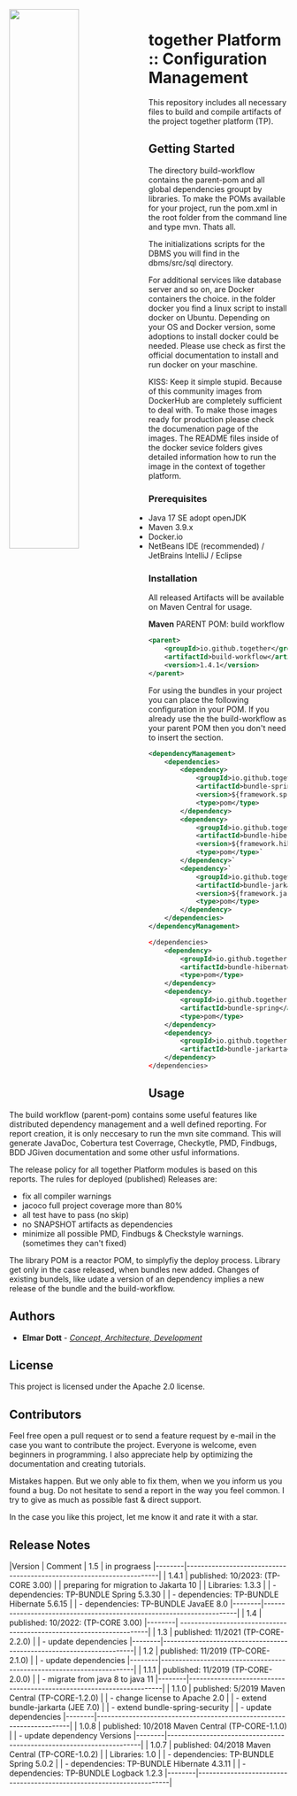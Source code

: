 <img src="https://elmar-dott.com/wp-content/uploads/ElmarDott.com_.jpg" style="float:left; height:50%; width:50%;" />

# together Platform :: Configuration Management

This repository includes all necessary files to build and compile artifacts of the project together platform (TP).

## Getting Started

The directory build-workflow contains the parent-pom and all global dependencies groupt by libraries. To make the POMs available for your project, run the pom.xml in the root folder from the command line and type mvn. Thats all.

The initializations scripts for the DBMS you will find in the dbms/src/sql directory.

For additional services like database server and so on, are Docker containers the choice. in the folder docker you find a linux script to install docker on Ubuntu. Depending on your OS and Docker version, some adoptions to install docker could be needed. Please use check as first the official documentation to install and run docker on your maschine.

KISS: Keep it simple stupid. Because of this community images from DockerHub are completely sufficient to deal with. To make those images ready for production please check the documenation page of the images. The README files inside of the docker sevice folders gives detailed information how to run the image in the context of together platform.

### Prerequisites

* Java 17 SE adopt openJDK
* Maven 3.9.x
* Docker.io
* NetBeans IDE (recommended) / JetBrains IntelliJ / Eclipse

### Installation

All released Artifacts will be available on Maven Central for usage.

**Maven**
PARENT POM: build workflow
```XML
<parent>
    <groupId>io.github.together</groupId>
    <artifactId>build-workflow</artifactId>
    <version>1.4.1</version>
</parent>
```
For using the bundles in your project you can place the following configuration in your POM. If you already use the the build-workflow as your parent POM then you don't need to insert the <dependency> section.
```XML
<dependencyManagement>
    <dependencies>
        <dependency>
            <groupId>io.github.together.libraries</groupId>
            <artifactId>bundle-spring</artifactId>
            <version>${framework.spring.version}</version>
            <type>pom</type>
        </dependency>
        <dependency>
            <groupId>io.github.together.libraries</groupId>
            <artifactId>bundle-hibernate</artifactId>
            <version>${framework.hibernate.version}</version>
            <type>pom</type>`
        </dependency>`
        <dependency>`
            <groupId>io.github.together.libraries</groupId>
            <artifactId>bundle-jarkarta</artifactId>
            <version>${framework.jarkarta.version}</version>
            <type>pom</type>
        </dependency>
    </dependencies>
</dependencyManagement>
```

```XML
</dependencies>
    <dependency>
        <groupId>io.github.together.libraries</groupId>
        <artifactId>bundle-hibernate</artifactId>
        <type>pom</type>
    </dependency>
    <dependency>
        <groupId>io.github.together.libraries</groupId>
        <artifactId>bundle-spring</artifactId>
        <type>pom</type>
    </dependency>
    <dependency>
        <groupId>io.github.together.libraries</groupId>
        <artifactId>bundle-jarkarta</artifactId>
    </dependency>
</dependencies>
```

## Usage

The build workflow (parent-pom) contains some useful features like distributed
dependency management and a well defined reporting. For report creation, it is only
neccesary to run the mvn site command. This will generate JavaDoc,
Cobertura test Coverrage, Checkytle, PMD, Findbugs, BDD JGiven documentation and
some other usful informations.

The release policy for all together Platform modules is based on this reports. The
rules for deployed (published) Releases are:
* fix all compiler warnings
* jacoco full project coverage more than 80%
* all test have to pass (no skip)
* no SNAPSHOT artifacts as dependencies
* minimize all possible PMD, Findbugs & Checkstyle warnings. (sometimes they can't fixed)

The library POM is a reactor POM, to simplyfiy the deploy process. Library get only
in the case released, when bundles new added. Changes of existing bundels, like
udate a version of an dependency implies a new release of the bundle and the build-workflow.

## Authors

* **Elmar Dott** - [*Concept, Architecture, Development*](https://elmar-dott.com)

## License

This project is licensed under the Apache 2.0 license.

## Contributors

Feel free open a pull request or to send a feature request by e-mail in the case you want to contribute the project. Everyone is welcome, even beginners in programming. I also appreciate help by optimizing the documentation and creating tutorials.

Mistakes happen. But we only able to fix them, when we you inform us you found a bug. Do not hesitate to send a report in the way you feel common. I try to give as much as possible fast & direct support.

In the case you like this project, let me know it and rate it with a star.

## Release Notes

|Version | Comment
| 1.5    | in prograess
|--------|----------------------------------------------------------------------|
| 1.4.1  | published: 10/2023: (TP-CORE 3.00)
|        | preparing for migration to Jakarta 10
|        | Libraries: 1.3.3
|        |  - dependencies: TP-BUNDLE Spring 5.3.30
|        |  - dependencies: TP-BUNDLE Hibernate 5.6.15
|        |  - dependencies: TP-BUNDLE JavaEE 8.0
|--------|----------------------------------------------------------------------|
| 1.4    | published: 10/2022: (TP-CORE 3.00)
|--------| ---------------------------------------------------------------------|
| 1.3    | published: 11/2021 (TP-CORE-2.2.0)
|        |  - update dependencies
|--------|----------------------------------------------------------------------|
| 1.2    | published: 11/2019 (TP-CORE-2.1.0)
|        |  - update dependencies
|--------|----------------------------------------------------------------------|
| 1.1.1  | published: 11/2019 (TP-CORE-2.0.0)
|        |  - migrate from java 8 to java 11
|--------|----------------------------------------------------------------------|
| 1.1.0  | published: 5/2019 Maven Central (TP-CORE-1.2.0)
|        |  - change license to Apache 2.0
|        |  - extend bundle-jarkarta (JEE 7.0)
|        |  - extend bundle-spring-security
|        |  - update dependencies
|--------|----------------------------------------------------------------------|
| 1.0.8  | published: 10/2018 Maven Central (TP-CORE-1.1.0)
|        |  - update dependency Versions
|--------|----------------------------------------------------------------------|
| 1.0.7  | published: 04/2018 Maven Central (TP-CORE-1.0.2)
|        | Libraries: 1.0
|        |  - dependencies: TP-BUNDLE Spring 5.0.2
|        |  - dependencies: TP-BUNDLE Hibernate 4.3.11
|        |  - dependencies: TP-BUNDLE Logback 1.2.3
|--------|----------------------------------------------------------------------|
